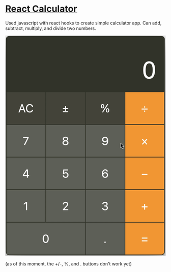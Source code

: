# [React Calculator](https://react-calculator-victoriatiller.netlify.app)

<!-- ![SDG](./docs/button.png) -->

Used javascript with react hooks to create simple calculator app. Can add, subtract, multiply, and divide two numbers.

![demostration](./src/images/demo1.gif)

(as of this moment, the +/-, %, and . buttons don't work yet)
